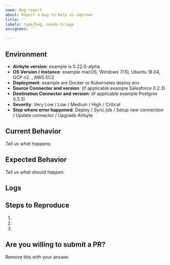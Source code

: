 ```yaml
---
name: Bug report
about: Report a bug to help us improve
title: ''
labels: type/bug, needs-triage
assignees: ''

---
```

<!-- 
Welcome to Airbyte!
We're really appreciate your report and know that this will help us build an 
amazing tool. If you want to contribute yourself, you can find a good place 
to start by searching for the good-first-issues label or maybe... by trying 
to solve this one? (we can help debug this with you!)

Right now we are in alpha, so we're releasing versions a lot more frequently than 
normal. You can help us get to the root of the problem faster by filling out the
questionnaire below!

It's really important having all information and context. 
You can remove the examples bellow and fill out with your information.

--> 

## Environment
- **Airbyte version**:  example is 0.22.0-alpha
- **OS Version / Instance**: example macOS, Windows 7/10, Ubuntu 18.04, GCP n2. , AWS EC2
- **Deployment**: example are Docker or Kubernetes deploy env
- **Source Connector and version**: (if applicable example Salesforce 0.2.3) <!-- Found in the admin page in the UI in the Source tab. -->
- **Destination Connector and version**: (if applicable example Postgres 0.3.3) <!-- Found in the admin page in the UI in the Destination tab. -->
- **Severity**: Very Low / Low / Medium / High / Critical
- **Step where error happened**: Deploy / Sync job / Setup new connection / Update connector / Upgrade Airbyte

## Current Behavior
*Tell us what happens.*

## Expected Behavior
*Tell us what should happen.*

## Logs
<!--
If applicable: Please upload the complete log files from the failing operation. 
We ask for complete log files because these files capture essential metadata about your environment. The team will read the full stack trace of errors and try to find the root cause of the error. For a sync failure, you can download the log in the sync page, and for other errors please download the server and scheduler logs in the Settings Page -> Configuration.
You can remove this after uploading the file.
-->

## Steps to Reproduce
1.
2.
3.

## Are you willing to submit a PR?
<!--- 
We accept contributions! 
Don't feel pressured, but if you want to contribute we can help you by giving some tips, 
highlighting the necessary code change or explaining any relevant point your feature will impact.
You can also send questions on #dev Slack channel.

We understand if you can't submit a PR and we're tremendously grateful
that you've already contributed by suggesting a new feature.
-->
Remove this with your answer.
